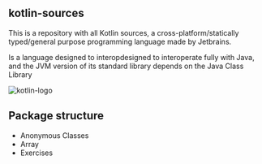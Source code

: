 ## kotlin-sources

This is a repository with all Kotlin sources, a cross-platform/statically typed/general purpose programming language made by Jetbrains.

Is a language designed to interopdesigned to interoperate fully with Java, and the JVM version of its standard library depends on the Java Class Library 

![kotlin-logo](https://img.icons8.com/color/96/000000/kotlin.png)

## Package structure
<ul>
    <li>Anonymous Classes</li>
    <li>Array</li>
    <li>Exercises</li>
</ul>
